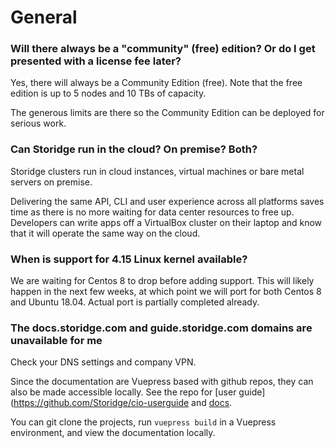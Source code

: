 # General

### Will there always be a "community" (free) edition? Or do I get presented with a license fee later?

Yes, there will always be a Community Edition (free). Note that the free edition is up to 5 nodes and 10 TBs of capacity.

The generous limits are there so the Community Edition can be deployed for serious work.

### Can Storidge run in the cloud? On premise? Both?

Storidge clusters run in cloud instances, virtual machines or bare metal servers on premise. 

Delivering the same API, CLI and user experience across all platforms saves time as there is no more waiting for data center resources to free up. Developers can write apps off a VirtualBox cluster on their laptop and know that it will operate the same way on the cloud. 

### When is support for 4.15 Linux kernel available?

We are waiting for Centos 8 to drop before adding support. This will likely happen in the next few weeks, at which point we will port for both Centos 8 and Ubuntu 18.04. Actual port is partially completed already.

### The docs.storidge.com and guide.storidge.com domains are unavailable for me

Check your DNS settings and company VPN. 

Since the documentation are Vuepress based with github repos, they can also be made accessible locally. See the repo for [user guide](https://github.com/Storidge/cio-userguide and [docs](https://github.com/Storidge/cio-userdocs). 

You can git clone the projects, run `vuepress build` in a Vuepress environment, and view the documentation locally.
